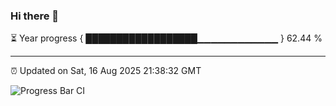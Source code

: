 ### Hi there 👋

⏳ Year progress { ██████████████████▁▁▁▁▁▁▁▁▁▁▁▁ } 62.44 %

---

⏰ Updated on Sat, 16 Aug 2025 21:38:32 GMT

![Progress Bar CI](https://github.com/IshwaranRudhara/GIT-ACTION/workflows/Progress%20Bar%20CI/badge.svg)
